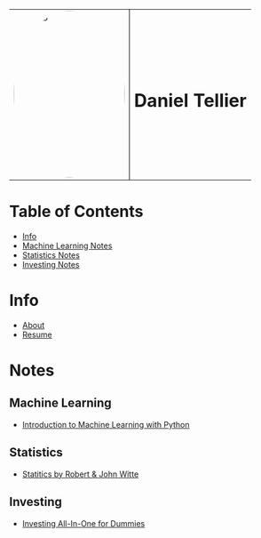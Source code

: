 <style>
.border-none {
    border-collapse: collapse;
    border: none;
}

.border-none td {
    border: 1px solid black;
}

.border-none tr:first-child td {
    border-top: none;
}

.border-none tr:last-child td {
    border-bottom: none;
}

.border-none tr td:first-child {
    border-left: none;
}

.border-none tr td:last-child {
    border-right: none;
}
</style>
<table class="border-none">
<tr>
<td><img style="border-radius: 50%;" src="./images/classy-climb.jpg" alt="Climb" width="200" height="300"></td>
<td><h1>Daniel Tellier</h1></td>
</tr>
</table>

# Table of Contents
- [Info](#info)
- [Machine Learning Notes](#machine-learning)
- [Statistics Notes](#statistics)
- [Investing Notes](#investing)

# Info
- [About](./about.md)
- [Resume](./docs/daniel_tellier.pdf)

# Notes
## Machine Learning
- [Introduction to Machine Learning with Python](./notes/intro_ml_python.md)

## Statistics
- [Statitics by Robert & John Witte](./notes/statistics_witte.md)

## Investing
- [Investing All-In-One for Dummies](./notes/investing_for_dummies.md)